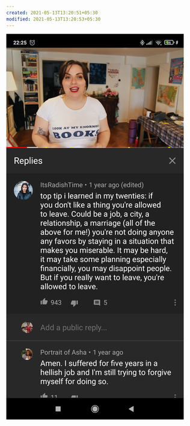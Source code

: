 ```yaml
---
created: 2021-05-13T13:20:51+05:30
modified: 2021-05-13T13:20:53+05:30
---
```


![Image](./IMG_1620892250268.jpg)
